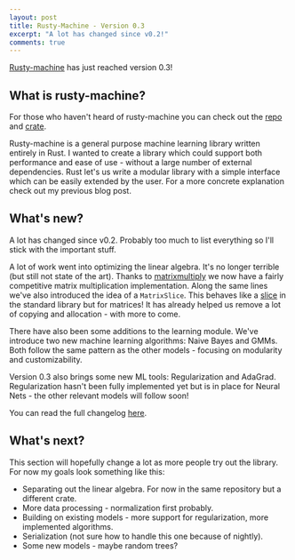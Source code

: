 ```yaml
---
layout: post
title: Rusty-Machine - Version 0.3
excerpt: "A lot has changed since v0.2!"
comments: true
---
```


[Rusty-machine](https://github.com/AtheMathmo/rusty-machine) has just reached version 0.3!

## What is rusty-machine?

For those who haven't heard of rusty-machine you can check out the [repo](https://github.com/AtheMathmo/rusty-machine) and [crate](https://crates.io/crates/rusty-machine).

Rusty-machine is a general purpose machine learning library written entirely in Rust. I wanted to create a library which could support both performance and ease of use - without a large number of external dependencies. Rust let's us write a modular library with a simple interface which can be easily extended by the user. For a more concrete explanation check out my previous blog post. 

## What's new?

A lot has changed since v0.2. Probably too much to list everything so I'll stick with the important stuff.

A lot of work went into optimizing the linear algebra. It's no longer terrible (but still not state of the art). Thanks to [matrixmultiply](https://github.com/bluss/matrixmultiply) we now have a fairly competitive matrix multiplication implementation. Along the same lines we've also introduced the idea of a `MatrixSlice`. This behaves like a [slice](https://doc.rust-lang.org/std/slice/) in the standard library but for matrices! It has already helped us remove a lot of copying and allocation - with more to come.

There have also been some additions to the learning module. We've introduce two new machine learning algorithms: Naive Bayes and GMMs. Both follow the same pattern as the other models - focusing on modularity and customizability. 

Version 0.3 also brings some new ML tools: Regularization and AdaGrad. Regularization hasn't been fully implemented yet but is in place for Neural Nets - the other relevant models will follow soon! 

You can read the full changelog [here](https://github.com/AtheMathmo/rusty-machine/blob/master/CHANGELOG.md).

## What's next?

This section will hopefully change a lot as more people try out the library. For now my goals look something like this:

- Separating out the linear algebra. For now in the same repository but a different crate.
- More data processing - normalization first probably.
- Building on existing models - more support for regularization, more implemented algorithms.
- Serialization (not sure how to handle this one because of nightly).
- Some new models - maybe random trees?
